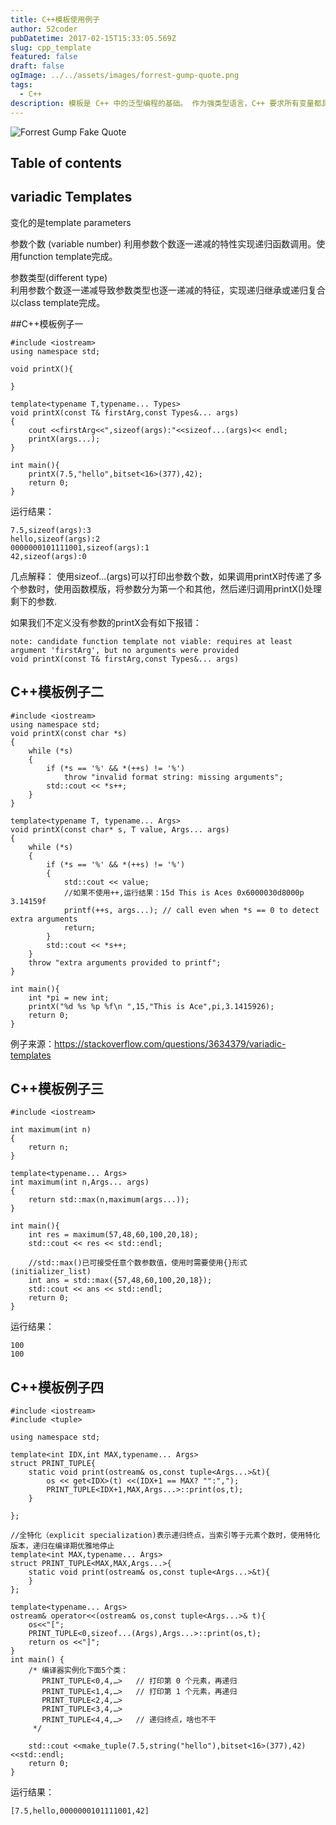 ```yaml
---
title: C++模板使用例子
author: 52coder
pubDatetime: 2017-02-15T15:33:05.569Z
slug: cpp_template
featured: false
draft: false
ogImage: ../../assets/images/forrest-gump-quote.png
tags:
  - C++
description: 模板是 C++ 中的泛型编程的基础。 作为强类型语言，C++ 要求所有变量都具有特定类型，由程序员显式声明或编译器推导。 但是，许多数据结构和算法无论在哪种类型上操作，看起来都是相同的。 使用模板可以定义类或函数的操作，并让用户指定这些操作应处理的具体类型。
---
```


![Forrest Gump Fake Quote](@/assets/images/forrest-gump-quote.png)

## Table of contents

## variadic Templates
变化的是template parameters 

参数个数 (variable number) 
利用参数个数逐一递减的特性实现递归函数调用。使用function template完成。

参数类型(different type)  
利用参数个数逐一递减导致参数类型也逐一递减的特征，实现递归继承或递归复合以class template完成。 

##C++模板例子一

```
#include <iostream>
using namespace std;

void printX(){

}

template<typename T,typename... Types>
void printX(const T& firstArg,const Types&... args)
{
    cout <<firstArg<<",sizeof(args):"<<sizeof...(args)<< endl;
    printX(args...);
}

int main(){
    printX(7.5,"hello",bitset<16>(377),42);
    return 0;
}
```

运行结果：
```
7.5,sizeof(args):3
hello,sizeof(args):2
0000000101111001,sizeof(args):1
42,sizeof(args):0
```
几点解释：
使用sizeof...(args)可以打印出参数个数，如果调用printX时传递了多个参数时，使用函数模版，将参数分为第一个和其他，然后递归调用printX()处理剩下的参数.

如果我们不定义没有参数的printX会有如下报错：
```
note: candidate function template not viable: requires at least argument 'firstArg', but no arguments were provided
void printX(const T& firstArg,const Types&... args)
```

## C++模板例子二

```
#include <iostream>
using namespace std;
void printX(const char *s)
{
    while (*s)
    {
        if (*s == '%' && *(++s) != '%')
            throw "invalid format string: missing arguments";
        std::cout << *s++;
    }
}

template<typename T, typename... Args>
void printX(const char* s, T value, Args... args)
{
    while (*s)
    {
        if (*s == '%' && *(++s) != '%')
        {
            std::cout << value;
            //如果不使用++,运行结果：15d This is Aces 0x6000030d8000p 3.14159f
            printf(++s, args...); // call even when *s == 0 to detect extra arguments
            return;
        }
        std::cout << *s++;
    }
    throw "extra arguments provided to printf";
}

int main(){
    int *pi = new int;
    printX("%d %s %p %f\n ",15,"This is Ace",pi,3.1415926);
    return 0;
}

```

例子来源：https://stackoverflow.com/questions/3634379/variadic-templates

## C++模板例子三

```
#include <iostream>

int maximum(int n)
{
    return n;
}

template<typename... Args>
int maximum(int n,Args... args)
{
    return std::max(n,maximum(args...));
}

int main(){
    int res = maximum(57,48,60,100,20,18);
    std::cout << res << std::endl;

    //std::max()已可接受任意个数参数值，使用时需要使用{}形式(initializer_list)
    int ans = std::max({57,48,60,100,20,18});
    std::cout << ans << std::endl;
    return 0;
}

```

运行结果：
```
100
100
```

## C++模板例子四

```
#include <iostream>
#include <tuple>

using namespace std;

template<int IDX,int MAX,typename... Args>
struct PRINT_TUPLE{
    static void print(ostream& os,const tuple<Args...>&t){
        os << get<IDX>(t) <<(IDX+1 == MAX? "":",");
        PRINT_TUPLE<IDX+1,MAX,Args...>::print(os,t);
    }

};

//全特化（explicit specialization)表示递归终点，当索引等于元素个数时，使用特化版本，递归在编译期优雅地停止
template<int MAX,typename... Args>
struct PRINT_TUPLE<MAX,MAX,Args...>{
    static void print(ostream& os,const tuple<Args...>&t){
    }
};

template<typename... Args>
ostream& operator<<(ostream& os,const tuple<Args...>& t){
    os<<"[";
    PRINT_TUPLE<0,sizeof...(Args),Args...>::print(os,t);
    return os <<"]";
}
int main() {
    /* 编译器实例化下面5个类：
       PRINT_TUPLE<0,4,…>   // 打印第 0 个元素，再递归
       PRINT_TUPLE<1,4,…>   // 打印第 1 个元素，再递归
       PRINT_TUPLE<2,4,…>
       PRINT_TUPLE<3,4,…>
       PRINT_TUPLE<4,4,…>   // 递归终点，啥也不干
     */

    std::cout <<make_tuple(7.5,string("hello"),bitset<16>(377),42)<<std::endl;
    return 0;
}
```

运行结果：

```
[7.5,hello,0000000101111001,42]
```